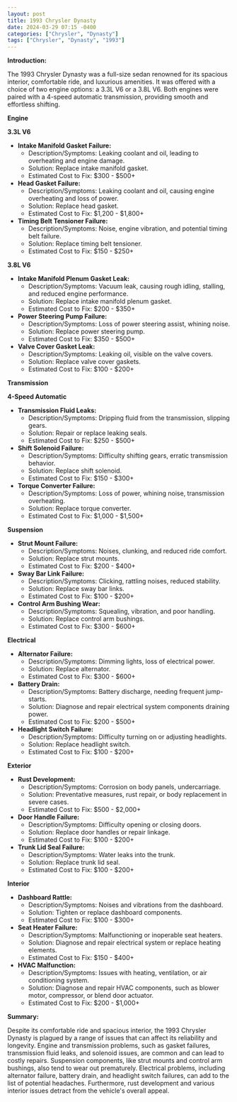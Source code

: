 ```yaml
---
layout: post
title: 1993 Chrysler Dynasty
date: 2024-03-29 07:15 -0400
categories: ["Chrysler", "Dynasty"]
tags: ["Chrysler", "Dynasty", "1993"]
---
```

**Introduction:**

The 1993 Chrysler Dynasty was a full-size sedan renowned for its spacious interior, comfortable ride, and luxurious amenities. It was offered with a choice of two engine options: a 3.3L V6 or a 3.8L V6. Both engines were paired with a 4-speed automatic transmission, providing smooth and effortless shifting.

**Engine**

**3.3L V6**

* **Intake Manifold Gasket Failure:**
    * Description/Symptoms: Leaking coolant and oil, leading to overheating and engine damage.
    * Solution: Replace intake manifold gasket.
    * Estimated Cost to Fix: $300 - $500+
* **Head Gasket Failure:**
    * Description/Symptoms: Leaking coolant and oil, causing engine overheating and loss of power.
    * Solution: Replace head gasket.
    * Estimated Cost to Fix: $1,200 - $1,800+
* **Timing Belt Tensioner Failure:**
    * Description/Symptoms: Noise, engine vibration, and potential timing belt failure.
    * Solution: Replace timing belt tensioner.
    * Estimated Cost to Fix: $150 - $250+

**3.8L V6**

* **Intake Manifold Plenum Gasket Leak:**
    * Description/Symptoms: Vacuum leak, causing rough idling, stalling, and reduced engine performance.
    * Solution: Replace intake manifold plenum gasket.
    * Estimated Cost to Fix: $200 - $350+
* **Power Steering Pump Failure:**
    * Description/Symptoms: Loss of power steering assist, whining noise.
    * Solution: Replace power steering pump.
    * Estimated Cost to Fix: $350 - $500+
* **Valve Cover Gasket Leak:**
    * Description/Symptoms: Leaking oil, visible on the valve covers.
    * Solution: Replace valve cover gaskets.
    * Estimated Cost to Fix: $100 - $200+

**Transmission**

**4-Speed Automatic**

* **Transmission Fluid Leaks:**
    * Description/Symptoms: Dripping fluid from the transmission, slipping gears.
    * Solution: Repair or replace leaking seals.
    * Estimated Cost to Fix: $250 - $500+
* **Shift Solenoid Failure:**
    * Description/Symptoms: Difficulty shifting gears, erratic transmission behavior.
    * Solution: Replace shift solenoid.
    * Estimated Cost to Fix: $150 - $300+
* **Torque Converter Failure:**
    * Description/Symptoms: Loss of power, whining noise, transmission overheating.
    * Solution: Replace torque converter.
    * Estimated Cost to Fix: $1,000 - $1,500+

**Suspension**

* **Strut Mount Failure:**
    * Description/Symptoms: Noises, clunking, and reduced ride comfort.
    * Solution: Replace strut mounts.
    * Estimated Cost to Fix: $200 - $400+
* **Sway Bar Link Failure:**
    * Description/Symptoms: Clicking, rattling noises, reduced stability.
    * Solution: Replace sway bar links.
    * Estimated Cost to Fix: $100 - $200+
* **Control Arm Bushing Wear:**
    * Description/Symptoms: Squealing, vibration, and poor handling.
    * Solution: Replace control arm bushings.
    * Estimated Cost to Fix: $300 - $600+

**Electrical**

* **Alternator Failure:**
    * Description/Symptoms: Dimming lights, loss of electrical power.
    * Solution: Replace alternator.
    * Estimated Cost to Fix: $300 - $600+
* **Battery Drain:**
    * Description/Symptoms: Battery discharge, needing frequent jump-starts.
    * Solution: Diagnose and repair electrical system components draining power.
    * Estimated Cost to Fix: $200 - $500+
* **Headlight Switch Failure:**
    * Description/Symptoms: Difficulty turning on or adjusting headlights.
    * Solution: Replace headlight switch.
    * Estimated Cost to Fix: $100 - $200+

**Exterior**

* **Rust Development:**
    * Description/Symptoms: Corrosion on body panels, undercarriage.
    * Solution: Preventative measures, rust repair, or body replacement in severe cases.
    * Estimated Cost to Fix: $500 - $2,000+
* **Door Handle Failure:**
    * Description/Symptoms: Difficulty opening or closing doors.
    * Solution: Replace door handles or repair linkage.
    * Estimated Cost to Fix: $100 - $200+
* **Trunk Lid Seal Failure:**
    * Description/Symptoms: Water leaks into the trunk.
    * Solution: Replace trunk lid seal.
    * Estimated Cost to Fix: $100 - $200+

**Interior**

* **Dashboard Rattle:**
    * Description/Symptoms: Noises and vibrations from the dashboard.
    * Solution: Tighten or replace dashboard components.
    * Estimated Cost to Fix: $100 - $300+
* **Seat Heater Failure:**
    * Description/Symptoms: Malfunctioning or inoperable seat heaters.
    * Solution: Diagnose and repair electrical system or replace heating elements.
    * Estimated Cost to Fix: $150 - $400+
* **HVAC Malfunction:**
    * Description/Symptoms: Issues with heating, ventilation, or air conditioning system.
    * Solution: Diagnose and repair HVAC components, such as blower motor, compressor, or blend door actuator.
    * Estimated Cost to Fix: $200 - $1,000+

**Summary:**

Despite its comfortable ride and spacious interior, the 1993 Chrysler Dynasty is plagued by a range of issues that can affect its reliability and longevity. Engine and transmission problems, such as gasket failures, transmission fluid leaks, and solenoid issues, are common and can lead to costly repairs. Suspension components, like strut mounts and control arm bushings, also tend to wear out prematurely. Electrical problems, including alternator failure, battery drain, and headlight switch failures, can add to the list of potential headaches. Furthermore, rust development and various interior issues detract from the vehicle's overall appeal.
